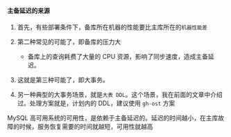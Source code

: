 #### 主备延迟的来源
1. 首先，有些部署条件下，备库所在机器的性能要比主库所在的`机器性能差`
2. 第二种常见的可能了，即备库的压力大
    * 备库上的查询耗费了大量的 CPU 资源，影响了同步速度，造成主备延迟。
3. 这就是第三种可能了，即大事务。

4. 另一种典型的大事务场景，就是`大表 DDL`。这个场景，我在前面的文章中介绍过。处理方案就是，计划内的 DDL，建议使用 `gh-ost` 方案

MySQL 高可用系统的可用性，是依赖于主备延迟的。延迟的时间越小，在主库故障的时候，服务恢复需要的时间就越短，可用性就越高